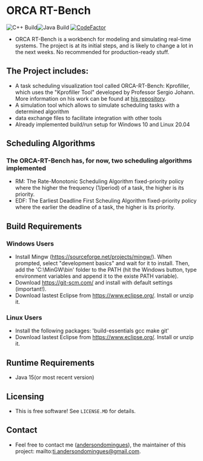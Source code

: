 # ORCA RT-Bench
![C++ Build](https://github.com/andersondomingues/orca-rt-bench/actions/workflows/c-cpp.yml/badge.svg)![Java Build](https://github.com/andersondomingues//orca-rt-bench/actions/workflows/main.yml/badge.svg) [![CodeFactor](https://www.codefactor.io/repository/github/andersondomingues/orca-rt-bench/badge)](https://www.codefactor.io/repository/github/andersondomingues/orca-rt-bench)

- ORCA RT-Bench is a workbench for modeling and simulating real-time systems. The project is at its initial steps, and is likely to change a lot in the next weeks. No recommended for production-ready stuff.

## The Project includes:
- A task scheduling visualization tool called ORCA-RT-Bench: Kprofiller, which uses the "Kprofiller Tool" developed by Professor Sergio Johann. More information on his work can be found at [his repository](https://github.com/sjohann81).
- A simulation tool which allows to simulate scheduling tasks with a determined algorithm
- data exchange files to facilitate integration with other tools 
- Already implemented build/run setup for Windows 10 and Linux 20.04

## Scheduling Algorithms

### The ORCA-RT-Bench has, for now, two scheduling algorithms implemented 
- RM: The Rate-Monotonic Scheduling Algorithm fixed-priority policy where the higher the frequency (1/period) of a task, the higher is its priority.
- EDF: The Earliest Deadline First Scheuling Algorithm fixed-priority policy where the earlier the deadline of a task, the higher is its priority.

## Build Requirements

### Windows Users
- Install Mingw (https://sourceforge.net/projects/mingw/). When prompted, select "development basics" and wait for it to install. Then, add the 'C:\MinGW\bin' folder to the PATH (hit the Windows button, type environment variables and append it to the existe PATH variable).
- Download https://git-scm.com/ and install with default settings (important!).
- Download lastest Eclipse from https://www.eclipse.org/. Install or unzip it.  

### Linux Users
- Install the following packages: 'build-essentials gcc make git' 
- Download lastest Eclipse from https://www.eclipse.org/. Install or unzip it.

## Runtime Requirements

- Java 15(or most recent version)

## Licensing

- This is free software! See ``LICENSE.MD`` for details. 

## Contact

- Feel free to contact me ([andersondomingues](https://github.com/andersondomingues)), the maintainer of this project: mailto:ti.andersondomingues@gmail.com.
